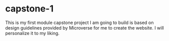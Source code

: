 # capstone-1
This is my first module capstone project I am going to build is based on  design guidelines provided by Microverse for me to create the website. I will personalize it to my liking.
